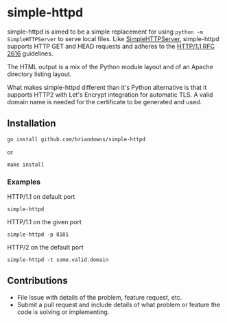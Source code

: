 # simple-httpd

simple-httpd is aimed to be a simple replacement for using `python -m SimpleHTTPServer` to serve local files.  Like [SimpleHTTPServer](https://docs.python.org/2/library/simplehttpserver.html), simple-httpd supports HTTP GET and HEAD requests and adheres to the [HTTP/1.1 RFC 2616](https://www.w3.org/Protocols/rfc2616/rfc2616-sec14.html) guidelines.  

The HTML output is a mix of the Python module layout and of an Apache directory listing layout. 

What makes simple-httpd different than it's Python alternative is that it supports HTTP2 with Let's Encrypt integration for automatic TLS.  A valid domain name is needed for the certificate to be generated and used.

## Installation

```
go install github.com/briandowns/simple-httpd
```
or
```
make install
```

### Examples

HTTP/1.1 on default port

```
simple-httpd
```

HTTP/1.1 on the given port

```
simple-httpd -p 8181
```

HTTP/2 on the default port

```
simple-httpd -t some.valid.domain
```

## Contributions 

* File Issue with details of the problem, feature request, etc.
* Submit a pull request and include details of what problem or feature the code is solving or implementing.
